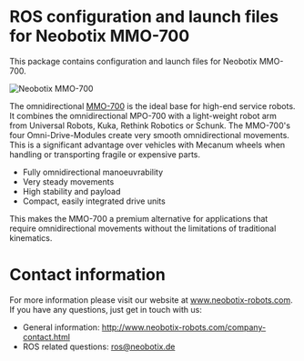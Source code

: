# ROS configuration and launch files for Neobotix MMO-700

This package contains configuration and launch files for Neobotix MMO-700.

![Neobotix MMO-700](http://www.neobotix-roboter.de/fileadmin/_processed_/9/8/csm_MMO-700-UR10-Main_01_fdf4bc6d22.jpg)

The omnidirectional [MMO-700](https://www.neobotix-robots.com/products/mobile-manipulators-overview/mobile-manipulator-mmo-700.html) is the ideal base for high-end service robots. It combines the omnidirectional MPO-700 with a light-weight robot arm from Universal Robots, Kuka, Rethink Robotics or Schunk. The MMO-700's four Omni-Drive-Modules create very smooth omnidirectional movements. This is a significant advantage over vehicles with Mecanum wheels when handling or transporting fragile or expensive parts. 

* Fully omnidirectional manoeuvrability
* Very steady movements
* High stability and payload
* Compact, easily integrated drive units

This makes the MMO-700 a premium alternative for applications that require omnidirectional movements without the limitations of traditional kinematics.

# Contact information

For more information please visit our website at www.neobotix-robots.com. 
If you have any questions, just get in touch with us:
* General information: http://www.neobotix-robots.com/company-contact.html
* ROS related questions: ros@neobotix.de

